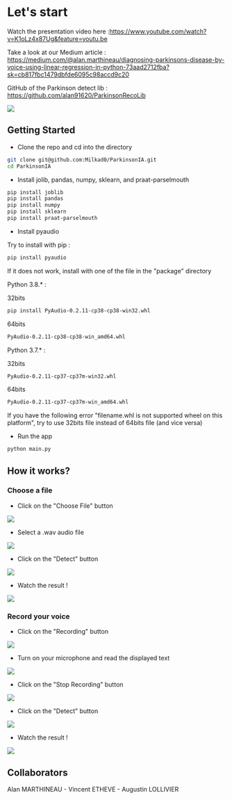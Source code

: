 # Let's start

Watch the presentation video here :https://www.youtube.com/watch?v=K1oLz4x87Ug&feature=youtu.be

Take a look at our Medium article : https://medium.com/@alan.marthineau/diagnosing-parkinsons-disease-by-voice-using-linear-regression-in-python-73aad2712fba?sk=cb817fbc1479dbfde6095c98accd9c20

GitHub of the Parkinson detect lib : https://github.com/alan91620/ParkinsonRecoLib

![](img/ExampleApp.PNG)

## Getting Started
- Clone the repo and cd into the directory
```sh
git clone git@github.com:Milkad0/ParkinsonIA.git
cd ParkinsonIA
```
- Install jolib, pandas, numpy, sklearn, and praat-parselmouth
```sh
pip install joblib
pip install pandas
pip install numpy
pip install sklearn
pip install praat-parselmouth
```

- Install pyaudio

Try to install with pip :
```sh
pip install pyaudio
```
If it does not work, install with one of the file in the "package" directory

Python 3.8.* :

32bits
```sh
pip install PyAudio-0.2.11-cp38-cp38-win32.whl
```
64bits
```sh
PyAudio-0.2.11-cp38-cp38-win_amd64.whl
```

Python 3.7.* :

32bits
```sh
PyAudio-0.2.11-cp37-cp37m-win32.whl
```
64bits
```sh
PyAudio-0.2.11-cp37-cp37m-win_amd64.whl
```

If you have the following error "filename.whl is not supported wheel on this platform", try to use 32bits file instead of 64bits file (and vice versa)
- Run the app
```sh
python main.py
```
## How it works?

### Choose a file 

- Click on the "Choose File" button

![](img/ScreenAIStep1.png)

- Select a .wav audio file

![](img/parkinScreenWav.PNG)

- Click on the "Detect" button

![](img/ScreenAIStep2.png)

- Watch the result !

![](img/ScreenAIStep3.png)

### Record your voice

- Click on the "Recording" button

![](img/ScreenAIRecordingStep1.png)

- Turn on your microphone and read the displayed text

![](img/ScreenAIRecordingStep2.png)

- Click on the "Stop Recording" button

![](img/ScreenAIRecordingStep3.png)

- Click on the "Detect" button

![](img/ScreenAIStep2.png)

- Watch the result !

![](img/ParkiStep.png)

## Collaborators

Alan MARTHINEAU - Vincent ETHEVE - Augustin LOLLIVIER
